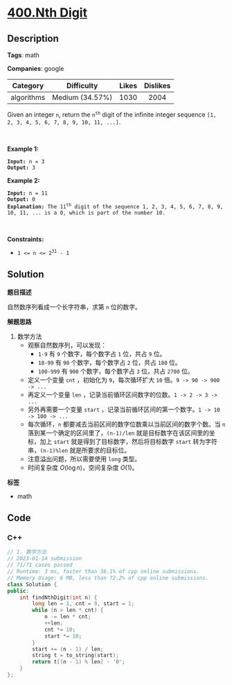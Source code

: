 # [400.Nth Digit](https://leetcode.com/problems/nth-digit/description/)

## Description

**Tags**: math

**Companies**: google

|  Category  |   Difficulty    | Likes | Dislikes |
| :--------: | :-------------: | :---: | :------: |
| algorithms | Medium (34.57%) | 1030  |   2004   |

<p>Given an integer <code>n</code>, return the <code>n<sup>th</sup></code> digit of the infinite integer sequence <code>[1, 2, 3, 4, 5, 6, 7, 8, 9, 10, 11, ...]</code>.</p>
<p>&nbsp;</p>
<p><strong class="example">Example 1:</strong></p>
<pre><code><strong>Input:</strong> n = 3
<strong>Output:</strong> 3</code></pre>
<p><strong class="example">Example 2:</strong></p>
<pre><code><strong>Input:</strong> n = 11
<strong>Output:</strong> 0
<strong>Explanation:</strong> The 11<sup>th</sup> digit of the sequence 1, 2, 3, 4, 5, 6, 7, 8, 9, 10, 11, ... is a 0, which is part of the number 10.</code></pre>
<p>&nbsp;</p>
<p><strong>Constraints:</strong></p>
<ul>
  <li><code>1 &lt;= n &lt;= 2<sup>31</sup> - 1</code></li>
</ul>

## Solution

**题目描述**

自然数序列看成一个长字符串，求第 `n` 位的数字。

**解题思路**

1. 数学方法
   - 观察自然数序列，可以发现：
     - `1-9` 有 `9` 个数字，每个数字占 `1` 位，共占 `9` 位。
     - `10-99` 有 `90` 个数字，每个数字占 `2` 位，共占 `180` 位。
     - `100-999` 有 `900` 个数字，每个数字占 `3` 位，共占 `2700` 位。
   - 定义一个变量 `cnt` ，初始化为 `9`，每次循环扩大 `10` 倍。`9 -> 90 -> 900 -> ...`
   - 再定义一个变量 `len` ，记录当前循环区间数字的位数。`1 -> 2 -> 3 -> ...`
   - 另外再需要一个变量 `start` ，记录当前循环区间的第一个数字。`1 -> 10 -> 100 -> ...`
   - 每次循环，`n` 都要减去当前区间的数字位数乘以当前区间的数字个数。当 `n` 落到某一个确定的区间里了，`(n-1)/len` 就是目标数字在该区间里的坐标，加上 `start` 就是得到了目标数字，然后将目标数字 `start` 转为字符串，`(n-1)%len` 就是所要求的目标位。
   - 注意溢出问题，所以需要使用 `long` 类型。
   - 时间复杂度 $O(\log n)$，空间复杂度 $O(1)$。

**标签**

- math

<!-- code start -->
## Code

### C++

```cpp
// 1. 数学方法
// 2023-01-14 submission
// 71/71 cases passed
// Runtime: 3 ms, faster than 36.1% of cpp online submissions.
// Memory Usage: 6 MB, less than 72.2% of cpp online submissions.
class Solution {
public:
    int findNthDigit(int n) {
        long len = 1, cnt = 9, start = 1;
        while (n > len * cnt) {
            n -= len * cnt;
            ++len;
            cnt *= 10;
            start *= 10;
        }
        start += (n - 1) / len;
        string t = to_string(start);
        return t[(n - 1) % len] - '0';
    }
};
```

<!-- code end -->

